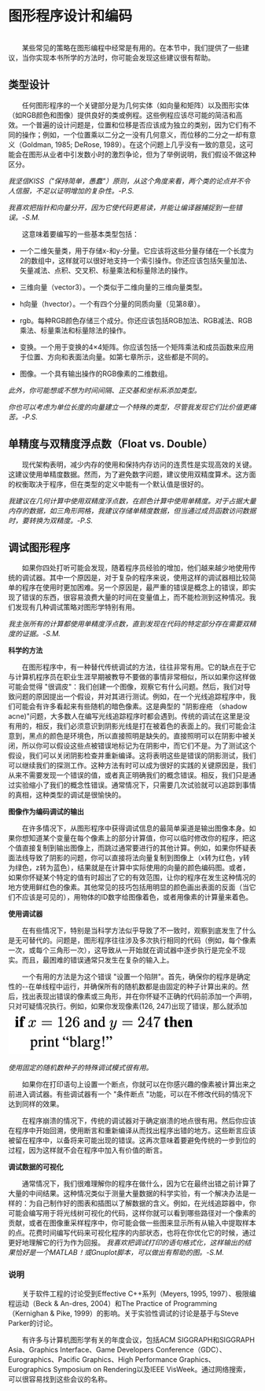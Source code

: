 # 图形程序设计和编码

<br/>
&emsp;&emsp;某些常见的策略在图形编程中经常是有用的。在本节中，我们提供了一些建议，当你实现本书所学的方法时，你可能会发现这些建议很有帮助。

## 类型设计
&emsp;&emsp;任何图形程序的一个关键部分是为几何实体（如向量和矩阵）以及图形实体（如RGB颜色和图像）提供良好的类或例程。这些例程应该尽可能的简洁和高效。一个普遍的设计问题是，位置和位移是否应该成为独立的类别，因为它们有不同的操作；例如，一个位置乘以二分之一没有几何意义，而位移的二分之一却有意义（Goldman, 1985; DeRose, 1989）。在这个问题上几乎没有一致的意见，这可能会在图形从业者中引发数小时的激烈争论，但为了举例说明，我们假设不做这种区分。

_我坚信KISS（"保持简单，愚蠢"）原则，从这个角度来看，两个类的论点并不令人信服，不足以证明增加的复杂性。-P.S._

_我喜欢把指针和向量分开，因为它使代码更易读，并能让编译器捕捉到一些错误。-S.M._

&emsp;&emsp;这意味着要编写的一些基本类型包括：
- 一个二维矢量类，用于存储x-和y-分量。它应该将这些分量存储在一个长度为2的数组中，这样就可以很好地支持一个索引操作。你还应该包括矢量加法、矢量减法、点积、交叉积、标量乘法和标量除法的操作。

- 三维向量（vector3）。一个类似于二维向量的三维向量类型。

- h向量（hvector）。一个有四个分量的同质向量（见第8章）。

- rgb。每种RGB颜色存储三个成分。你还应该包括RGB加法、RGB减法、RGB乘法、标量乘法和标量除法的操作。

- 变换。一个用于变换的4×4矩阵。你应该包括一个矩阵乘法和成员函数来应用于位置、方向和表面法向量。如第七章所示，这些都是不同的。

- 图像。一个具有输出操作的RGB像素的二维数组。

_此外，你可能想或不想为时间间隔、正交基和坐标系添加类型。_

_你也可以考虑为单位长度的向量建立一个特殊的类型，尽管我发现它们比价值更痛苦。-P.S._

## 单精度与双精度浮点数（Float vs. Double）

&emsp;&emsp;现代架构表明，减少内存的使用和保持内存访问的连贯性是实现高效的关键。这建议使用单精度数据。然而，为了避免数字问题，建议使用双精度算术。这方面的权衡取决于程序，但在类型的定义中能有一个默认值是很好的。

_我建议在几何计算中使用双精度浮点数，在颜色计算中使用单精度。对于占据大量内存的数据，如三角形网格，我建议存储单精度数据，但当通过成员函数访问数据时，要转换为双精度。-P.S._

## 调试图形程序

&emsp;&emsp;如果你四处打听可能会发现，随着程序员经验的增加，他们越来越少地使用传统的调试器。其中一个原因是，对于复杂的程序来说，使用这样的调试器相比较简单的程序在使用时更加困难。另一个原因是，最严重的错误是概念上的错误，即实现了错误的东西，很容易浪费大量的时间在变量值上，而不能检测到这种情况。我们发现有几种调试策略对图形学特别有用。

_我主张所有的计算都使用单精度浮点数，直到发现在代码的特定部分存在需要双精度的证据。-S.M._

**科学的方法**

&emsp;&emsp;在图形程序中，有一种替代传统调试的方法，往往非常有用。它的缺点在于它与计算机程序员在职业生涯早期被教导不要做的事情非常相似，所以如果你这样做可能会觉得 "很调皮"：我们创建一个图像，观察它有什么问题。然后，我们对导致问题的原因提出一个假设，并对其进行测试。例如，在一个光线追踪程序中，我们可能会有许多看起来有些随机的暗色像素。这是典型的 "阴影痤疮 （shadow acne)"问题，大多数人在编写光线追踪程序时都会遇到。传统的调试在这里是没有用的，相反，我们必须意识到阴影光线是打在被着色的表面上的。我们可能会注意到，黑点的颜色是环境色，所以直接照明是缺失的。直接照明可以在阴影中被关闭，所以你可以假设这些点被错误地标记为在阴影中，而它们不是。为了测试这个假设，我们可以关闭阴影检查并重新编译。这将表明这些是错误的阴影测试，我们可以继续我们的探测工作。这种方法有时可以成为很好的实践的关键原因是，我们从来不需要发现一个错误的值，或者真正明确我们的概念错误。相反，我们只是通过实验缩小了我们的概念性错误。通常情况下，只需要几次试验就可以追踪到事情的真相，这种类型的调试是很愉快的。

**图像作为编码调试的输出**

&emsp;&emsp;在许多情况下，从图形程序中获得调试信息的最简单渠道是输出图像本身。如果你想知道某个变量在每个像素上的部分计算值，你可以临时修改你的程序，把这个值直接复制到输出图像上，而跳过通常要进行的其他计算。例如，如果你怀疑表面法线导致了阴影的问题，你可以直接将法向量复制到图像上（x转为红色，y转为绿色，z转为蓝色），结果就是在计算中实际使用的向量的颜色编码图。或者，如果你怀疑某个特定的值有时超出了它的有效范围，让你的程序在发生这种情况的地方使用鲜红色的像素。其他常见的技巧包括用明显的颜色画出表面的反面（当它们不应该是可见的），用物体的ID数字给图像着色，或者用像素的计算量来着色。

**使用调试器**

&emsp;&emsp;在有些情况下，特别是当科学方法似乎导致了不一致时，观察到底发生了什么是无可替代的。问题是，图形程序往往涉及多次执行相同的代码（例如，每个像素一次，或每个三角形一次），这导致从一开始就在调试器中逐步执行是完全不现实。而且，最困难的错误通常只发生在复杂的输入上。

&emsp;&emsp;一个有用的方法是为这个错误 "设置一个陷阱"。首先，确保你的程序是确定性的--在单线程中运行，并确保所有的随机数都是由固定的种子计算出来的。然后，找出表现出错误的像素或三角形，并在你怀疑不正确的代码前添加一个声明，只对可疑情况执行。例如，如果你发现像素(126, 247)出现了错误，那么就添加
![](./img/1.3.png)

_使用固定的随机数种子的特殊调试模式很有用。_

&emsp;&emsp;如果你在打印语句上设置一个断点，你就可以在你感兴趣的像素被计算出来之前进入调试器。有些调试器有一个 "条件断点 "功能，可以在不修改代码的情况下达到同样的效果。

&emsp;&emsp;在程序崩溃的情况下，传统的调试器对于确定崩溃的地点很有用。然后你应该在程序中开始回溯，使用断言和重新编译从而找出程序出错的地方。这些断言应该被留在程序中，以备将来可能出现的错误。这再次意味着要避免传统的一步到位的过程，因为这样就不会在程序中加入有价值的断言。

**调试数据的可视化**

&emsp;&emsp;通常情况下，我们很难理解你的程序在做什么，因为它在最终出错之前计算了大量的中间结果。这种情况类似于测量大量数据的科学实验，有一个解决办法是一样的：为自己制作好的图表和插图以了解数据的含义。例如，在光线追踪器中，你可能会编写用于将光线树可视化的代码，这样你就可以看到哪些路径对一个像素的贡献，或者在图像重采样程序中，你可能会做一些图来显示所有从输入中提取样本的点。花费时间编写代码来可视化程序的内部状态，也将在你优化它的时候，通过更好地理解它的行为作为回报。
_我喜欢把调试打印的语句格式化，这样输出的结果恰好是一个MATLAB！或Gnuplot脚本，可以做出有帮助的图。-S.M._

### 说明

&emsp;&emsp;关于软件工程的讨论受到Effective C++系列（Meyers, 1995, 1997）、极限编程运动（Beck & An-dres, 2004）和The Practice of Programming（Kernighan & Pike, 1999）的影响。关于实验性调试的讨论是基于与Steve Parker的讨论。

&emsp;&emsp;有许多与计算机图形学有关的年度会议，包括ACM SIGGRAPH和SIGGRAPH Asia、Graphics Interface、Game Developers Conference（GDC）、Eurographics、Pacific Graphics、High Performance Graphics、Eurographics Symposium on Rendering以及IEEE VisWeek。通过网络搜索，可以很容易找到这些会议的名称。